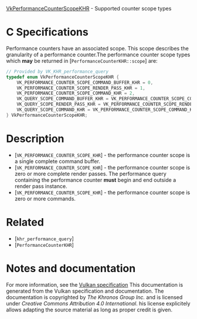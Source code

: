 [VkPerformanceCounterScopeKHR](https://www.khronos.org/registry/vulkan/specs/1.3-extensions/man/html/VkPerformanceCounterScopeKHR.html) - Supported counter scope types

# C Specifications
Performance counters have an associated scope.
This scope describes the granularity of a performance counter.The performance counter scope types which  **may**  be returned in
[`PerformanceCounterKHR::scope`] are:
```c
// Provided by VK_KHR_performance_query
typedef enum VkPerformanceCounterScopeKHR {
    VK_PERFORMANCE_COUNTER_SCOPE_COMMAND_BUFFER_KHR = 0,
    VK_PERFORMANCE_COUNTER_SCOPE_RENDER_PASS_KHR = 1,
    VK_PERFORMANCE_COUNTER_SCOPE_COMMAND_KHR = 2,
    VK_QUERY_SCOPE_COMMAND_BUFFER_KHR = VK_PERFORMANCE_COUNTER_SCOPE_COMMAND_BUFFER_KHR,
    VK_QUERY_SCOPE_RENDER_PASS_KHR = VK_PERFORMANCE_COUNTER_SCOPE_RENDER_PASS_KHR,
    VK_QUERY_SCOPE_COMMAND_KHR = VK_PERFORMANCE_COUNTER_SCOPE_COMMAND_KHR,
} VkPerformanceCounterScopeKHR;
```

# Description
- [`VK_PERFORMANCE_COUNTER_SCOPE_KHR`] - the performance counter scope is a single complete command buffer.
- [`VK_PERFORMANCE_COUNTER_SCOPE_KHR`] - the performance counter scope is zero or more complete render passes. The performance query containing the performance counter  **must**  begin and end outside a render pass instance.
- [`VK_PERFORMANCE_COUNTER_SCOPE_KHR`] - the performance counter scope is zero or more commands.

# Related
- [`khr_performance_query`]
- [`PerformanceCounterKHR`]

# Notes and documentation
For more information, see the [Vulkan specification](https://www.khronos.org/registry/vulkan/specs/1.3-extensions/html/vkspec.html)
This documentation is generated from the Vulkan specification and documentation.
The documentation is copyrighted by *The Khronos Group Inc.* and is licensed under *Creative Commons Attribution 4.0 International*.
his license explicitely allows adapting the source material as long as proper credit is given.
        